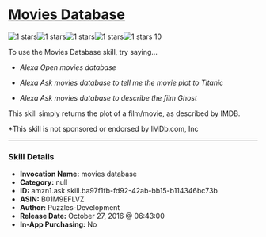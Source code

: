 # [Movies Database](http://alexa.amazon.com/#skills/amzn1.ask.skill.ba97f1fb-fd92-42ab-bb15-b114346bc73b)
![1 stars](../../images/ic_star_black_18dp_1x.png)![1 stars](../../images/ic_star_border_black_18dp_1x.png)![1 stars](../../images/ic_star_border_black_18dp_1x.png)![1 stars](../../images/ic_star_border_black_18dp_1x.png)![1 stars](../../images/ic_star_border_black_18dp_1x.png) 10

To use the Movies Database skill, try saying...

* *Alexa Open movies database*

* *Alexa Ask movies database to tell me the movie plot to Titanic*

* *Alexa Ask movies database to describe the film Ghost*

This skill simply returns the plot of a film/movie, as described by IMDB.

*This skill is not sponsored or endorsed by IMDb.com, Inc

***

### Skill Details

* **Invocation Name:** movies database
* **Category:** null
* **ID:** amzn1.ask.skill.ba97f1fb-fd92-42ab-bb15-b114346bc73b
* **ASIN:** B01M9EFLVZ
* **Author:** Puzzles-Development
* **Release Date:** October 27, 2016 @ 06:43:00
* **In-App Purchasing:** No
